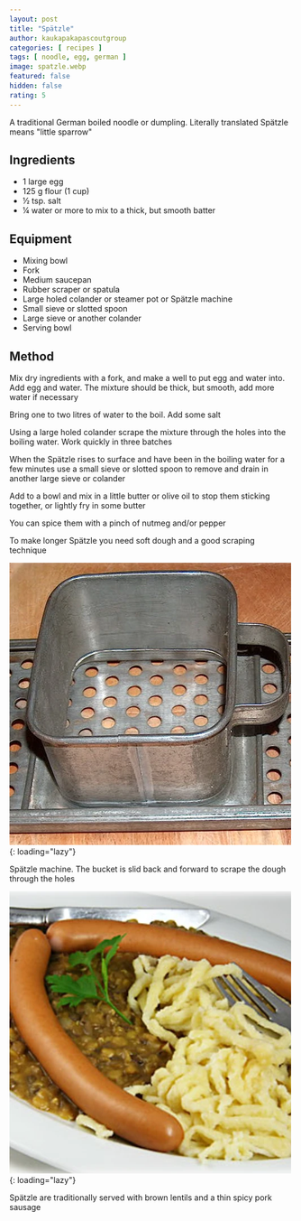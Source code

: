 ```yaml
---
layout: post
title: "Spätzle"
author: kaukapakapascoutgroup
categories: [ recipes ]
tags: [ noodle, egg, german ]
image: spatzle.webp
featured: false
hidden: false
rating: 5
---
```


A traditional German boiled noodle or dumpling. Literally translated Spätzle means "little sparrow"

## Ingredients

* 1 large egg
* 125 g flour (1 cup)
* ½ tsp. salt
* ¼ water or more to mix to a thick, but smooth batter

## Equipment

* Mixing bowl
* Fork
* Medium saucepan
* Rubber scraper or spatula
* Large holed colander or steamer pot or Spätzle machine
* Small sieve or slotted spoon
* Large sieve or another colander
* Serving bowl

## Method

Mix dry ingredients with a fork, and make a well to put egg and water into. Add egg and water. The mixture should be thick, but smooth, add more water if necessary

Bring one to two litres of water to the boil. Add some salt

Using a large holed colander scrape the mixture through the holes into the boiling water. Work quickly in three batches

When the Spätzle rises to surface and have been in the boiling water for a few minutes use a small sieve or slotted spoon to remove and drain in another large sieve or colander

Add to a bowl and mix in a little butter or olive oil to stop them sticking together, or lightly fry in some butter

You can spice them with a pinch of nutmeg and/or pepper

To make longer Spätzle you need soft dough and a good scraping technique

![Spätzle machine](/assets/images/kaukapakapascoutgroup/spatzle-a.webp){: loading="lazy"}

Spätzle machine. The bucket is slid back and forward to scrape the dough through the holes

![Traditional serving](/assets/images/kaukapakapascoutgroup/spatzle-b.webp){: loading="lazy"}

Spätzle are traditionally served with brown lentils and a thin spicy pork sausage
